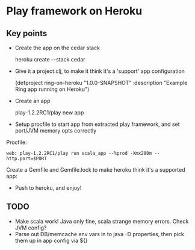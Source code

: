 # Play framework on Heroku

## Key points

* Create the app on the cedar stack

    heroku create --stack cedar

* Give it a project.clj, to make it think it's a 'support' app configuration

    (defproject ring-on-heroku "1.0.0-SNAPSHOT"
      :description "Example Ring app running on Heroku")

* Create an app

    play-1.2.2RC1/play new app

* Setup procfile to start app from extracted play framework, and set port/JVM memory opts correctly

Procfile:

    web: play-1.2.2RC1/play run scala_app --%prod -Xmx200m --http.port=$PORT

Create a Gemfile and Gemfile.lock to make heroku think it's a supported app:



* Push to heroku, and enjoy!

## TODO

* Make scala work! Java only fine, scala strange memory errors. Check JVM config?
* Parse out DB/memcache env vars in to java -D properties, then pick them up in app config via ${}
